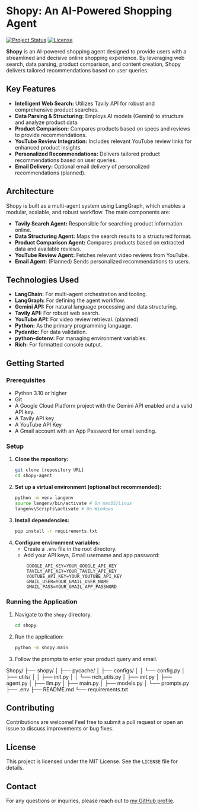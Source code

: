 # Shopy: An AI-Powered Shopping Agent

[![Project Status](https://img.shields.io/badge/Status-In%20Development-yellow)](https://github.com/your-username/shopy-agent)
[![License](https://img.shields.io/badge/License-MIT-blue)](https://opensource.org/licenses/MIT)

**Shopy** is an AI-powered shopping agent designed to provide users with a streamlined and decisive online shopping experience. By leveraging web search, data parsing, product comparison, and content creation, Shopy delivers tailored recommendations based on user queries.

## Key Features

*   **Intelligent Web Search:** Utilizes Tavily API for robust and comprehensive product searches.
*   **Data Parsing & Structuring:** Employs AI models (Gemini) to structure and analyze product data.
*   **Product Comparison:** Compares products based on specs and reviews to provide recommendations.
*   **YouTube Review Integration:** Includes relevant YouTube review links for enhanced product insights.
*   **Personalized Recommendations:** Delivers tailored product recommendations based on user queries.
*   **Email Delivery:** Optional email delivery of personalized recommendations (planned).

## Architecture

Shopy is built as a multi-agent system using LangGraph, which enables a modular, scalable, and robust workflow. The main components are:

*   **Tavily Search Agent:** Responsible for searching product information online.
*   **Data Structuring Agent:** Maps the search results to a structured format.
*   **Product Comparison Agent:** Compares products based on extracted data and available reviews.
*   **YouTube Review Agent:** Fetches relevant video reviews from YouTube.
*   **Email Agent:** (Planned) Sends personalized recommendations to users.

## Technologies Used

*   **LangChain:** For multi-agent orchestration and tooling.
*   **LangGraph:** For defining the agent workflow.
*   **Gemini API:** For natural language processing and data structuring.
*   **Tavily API:** For robust web search.
*   **YouTube API:** For video review retrieval. (planned)
*   **Python:** As the primary programming language.
*   **Pydantic:** For data validation.
*   **python-dotenv:** For managing environment variables.
*   **Rich:** For formatted console output.

## Getting Started

### Prerequisites

*   Python 3.10 or higher
*   Git
*   A Google Cloud Platform project with the Gemini API enabled and a valid API key.
*   A Tavily API key
*  A YouTube API Key
*  A Gmail account with an App Password for email sending.

### Setup

1.  **Clone the repository:**
    ```bash
    git clone [repository URL]
    cd shopy-agent
    ```
2.  **Set up a virtual environment (optional but recommended):**
    ```bash
    python -m venv langenv
    source langenv/bin/activate # On macOS/Linux
    langenv\Scripts\activate # On Windows
    ```
3.  **Install dependencies:**
    ```bash
    pip install -r requirements.txt
    ```
4.  **Configure environment variables:**
    * Create a `.env` file in the root directory.
    * Add your API keys, Gmail username and app password:
       ```
        GOOGLE_API_KEY=YOUR_GOOGLE_API_KEY
        TAVILY_API_KEY=YOUR_TAVILY_API_KEY
        YOUTUBE_API_KEY=YOUR_YOUTUBE_API_KEY
        GMAIL_USER=YOUR_GMAIL_USER_NAME
        GMAIL_PASS=YOUR_GMAIL_APP_PASSWORD
       ```

### Running the Application

1.  Navigate to the `shopy` directory.
    ```bash
    cd shopy
    ```
2.  Run the application:
    ```bash
    python -m shopy.main
    ```
3.  Follow the prompts to enter your product query and email.

Shopy/
├── shopy/
│ ├── pycache/
│ ├── configs/
│ │ └── config.py
│ ├── utils/
│ │ ├── init.py
│ │ └── rich_utils.py
│ ├── init.py
│ ├── agent.py
│ ├── llm.py
│ ├── main.py
│ ├── models.py
│ └── prompts.py
├── .env
├── README.md
└── requirements.txt


## Contributing

Contributions are welcome! Feel free to submit a pull request or open an issue to discuss improvements or bug fixes.

## License

This project is licensed under the MIT License. See the `LICENSE` file for details.

## Contact

For any questions or inquiries, please reach out to [my GitHub profile][def].

[def]: https://github.com/SBDI